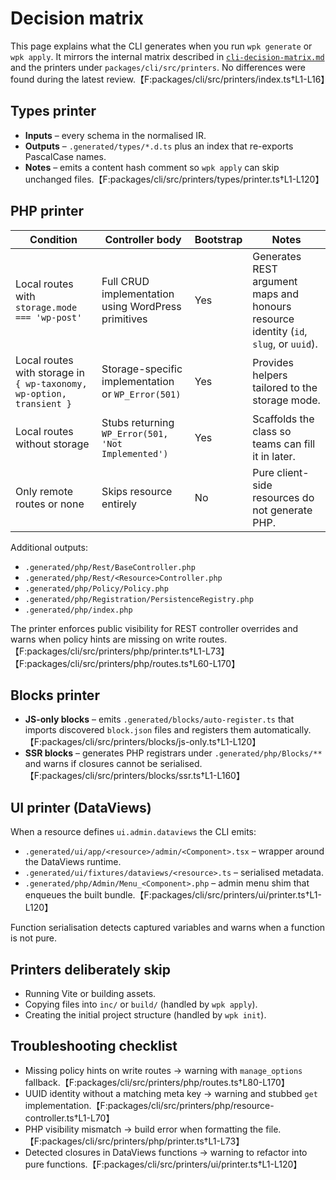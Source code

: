 # Decision matrix

This page explains what the CLI generates when you run `wpk generate` or `wpk apply`. It mirrors the internal matrix described in [`cli-decision-matrix.md`](../../cli-decision-matrix.md) and the printers under `packages/cli/src/printers`. No differences were found during the latest review.【F:packages/cli/src/printers/index.ts†L1-L16】

## Types printer

- **Inputs** – every schema in the normalised IR.
- **Outputs** – `.generated/types/*.d.ts` plus an index that re-exports PascalCase names.
- **Notes** – emits a content hash comment so `wpk apply` can skip unchanged files.【F:packages/cli/src/printers/types/printer.ts†L1-L120】

## PHP printer

| Condition                                                            | Controller body                                     | Bootstrap | Notes                                                                                 |
| -------------------------------------------------------------------- | --------------------------------------------------- | --------- | ------------------------------------------------------------------------------------- |
| Local routes with `storage.mode === 'wp-post'`                       | Full CRUD implementation using WordPress primitives | Yes       | Generates REST argument maps and honours resource identity (`id`, `slug`, or `uuid`). |
| Local routes with storage in `{ wp-taxonomy, wp-option, transient }` | Storage-specific implementation or `WP_Error(501)`  | Yes       | Provides helpers tailored to the storage mode.                                        |
| Local routes without storage                                         | Stubs returning `WP_Error(501, 'Not Implemented')`  | Yes       | Scaffolds the class so teams can fill it in later.                                    |
| Only remote routes or none                                           | Skips resource entirely                             | No        | Pure client-side resources do not generate PHP.                                       |

Additional outputs:

- `.generated/php/Rest/BaseController.php`
- `.generated/php/Rest/<Resource>Controller.php`
- `.generated/php/Policy/Policy.php`
- `.generated/php/Registration/PersistenceRegistry.php`
- `.generated/php/index.php`

The printer enforces public visibility for REST controller overrides and warns when policy hints are missing on write routes.【F:packages/cli/src/printers/php/printer.ts†L1-L73】【F:packages/cli/src/printers/php/routes.ts†L60-L170】

## Blocks printer

- **JS-only blocks** – emits `.generated/blocks/auto-register.ts` that imports discovered `block.json` files and registers them automatically.【F:packages/cli/src/printers/blocks/js-only.ts†L1-L120】
- **SSR blocks** – generates PHP registrars under `.generated/php/Blocks/**` and warns if closures cannot be serialised.【F:packages/cli/src/printers/blocks/ssr.ts†L1-L160】

## UI printer (DataViews)

When a resource defines `ui.admin.dataviews` the CLI emits:

- `.generated/ui/app/<resource>/admin/<Component>.tsx` – wrapper around the DataViews runtime.
- `.generated/ui/fixtures/dataviews/<resource>.ts` – serialised metadata.
- `.generated/php/Admin/Menu_<Component>.php` – admin menu shim that enqueues the built bundle.【F:packages/cli/src/printers/ui/printer.ts†L1-L120】

Function serialisation detects captured variables and warns when a function is not pure.

## Printers deliberately skip

- Running Vite or building assets.
- Copying files into `inc/` or `build/` (handled by `wpk apply`).
- Creating the initial project structure (handled by `wpk init`).

## Troubleshooting checklist

- Missing policy hints on write routes → warning with `manage_options` fallback.【F:packages/cli/src/printers/php/routes.ts†L80-L170】
- UUID identity without a matching meta key → warning and stubbed `get` implementation.【F:packages/cli/src/printers/php/resource-controller.ts†L1-L70】
- PHP visibility mismatch → build error when formatting the file.【F:packages/cli/src/printers/php/printer.ts†L1-L73】
- Detected closures in DataViews functions → warning to refactor into pure functions.【F:packages/cli/src/printers/ui/printer.ts†L1-L120】
